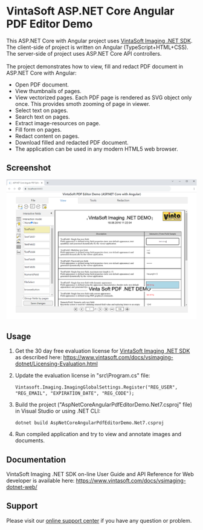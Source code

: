 # VintaSoft ASP.NET Core Angular PDF Editor Demo

This ASP.NET Core with Angular project uses <a href="https://www.vintasoft.com/vsimaging-dotnet-index.html">VintaSoft Imaging .NET SDK</a>.
The client-side of project is written on Angular (TypeScript+HTML+CSS). The server-side of project uses ASP.NET Core API controllers.<br />
<br />
The project demonstrates how to view, fill and redact PDF document in ASP.NET Core with Angular:
* Open PDF document.
* View thumbnails of pages.
* View vectorized pages. Each PDF page is rendered as SVG object only once. This provides smoth zooming of page in viewer.
* Select text on pages.
* Search text on pages.
* Extract image-resources on page.
* Fill form on pages.
* Redact content on pages.
* Download filled and redacted PDF document.
* The application can be used in any modern HTML5 web browser.


## Screenshot
<img src="vintasoft_aspnet.core_angular-pdf_editor_demo.png" title="VintaSoft PDF Editor Demo for ASP.NET Core with Angular"><br />


## Usage
1. Get the 30 day free evaluation license for <a href="https://www.vintasoft.com/vsimaging-dotnet-index.html" target="_blank">VintaSoft Imaging .NET SDK</a> as described here: <a href="https://www.vintasoft.com/docs/vsimaging-dotnet/Licensing-Evaluation.html" target="_blank">https://www.vintasoft.com/docs/vsimaging-dotnet/Licensing-Evaluation.html</a>

2. Update the evaluation license in "src\Program.cs" file:
   ```
   Vintasoft.Imaging.ImagingGlobalSettings.Register("REG_USER", "REG_EMAIL", "EXPIRATION_DATE", "REG_CODE");
   ```

3. Build the project ("AspNetCoreAngularPdfEditorDemo.Net7.csproj" file) in Visual Studio or using .NET CLI:
   ```
   dotnet build AspNetCoreAngularPdfEditorDemo.Net7.csproj
   ```

4. Run compiled application and try to view and annotate images and documents.


## Documentation
VintaSoft Imaging .NET SDK on-line User Guide and API Reference for Web developer is available here: https://www.vintasoft.com/docs/vsimaging-dotnet-web/


## Support
Please visit our <a href="https://myaccount.vintasoft.com/">online support center</a> if you have any question or problem.
